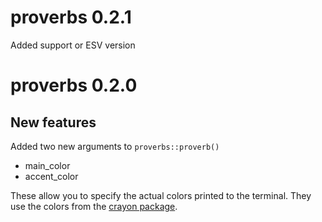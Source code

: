 # proverbs 0.2.1
Added support or ESV version

# proverbs 0.2.0

## New features
Added two new arguments to `proverbs::proverb()`

* main_color
* accent_color

These allow you to specify the actual colors printed to the terminal. They use the colors from the [crayon package](https://github.com/r-lib/crayon#readme).

